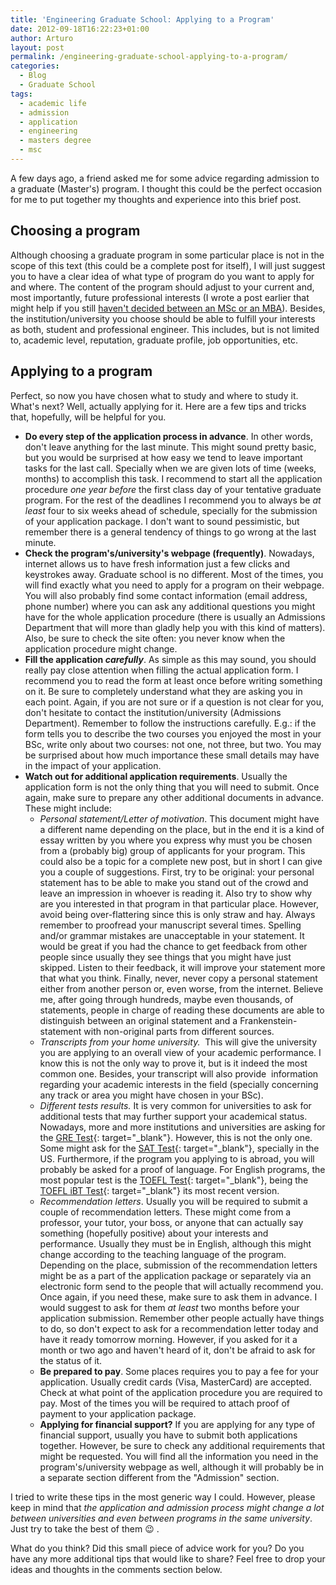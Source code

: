 ```yaml
---
title: 'Engineering Graduate School: Applying to a Program'
date: 2012-09-18T16:22:23+01:00
author: Arturo
layout: post
permalink: /engineering-graduate-school-applying-to-a-program/
categories:
  - Blog
  - Graduate School
tags:
  - academic life
  - admission
  - application
  - engineering
  - masters degree
  - msc
---
```

A few days ago, a friend asked me for some advice regarding admission to a graduate (Master's) program. I thought this could be the perfect occasion for me to put together my thoughts and experience into this brief post.

<!--more-->

## Choosing a program

Although choosing a graduate program in some particular place is not in the scope of this text (this could be a complete post for itself), I will just suggest you to have a clear idea of what type of program do you want to apply for and where. The content of the program should adjust to your current and, most importantly, future professional interests (I wrote a post earlier that might help if you still [haven't decided between an MSc or an MBA](http://www.arturomoncadatorres.com/engineering-graduate-school-msc-or-mba/)). Besides, the institution/university you choose should be able to fulfill your interests as both, student and professional engineer. This includes, but is not limited to, academic level, reputation, graduate profile, job opportunities, etc.

## Applying to a program

Perfect, so now you have chosen what to study and where to study it. What's next? Well, actually applying for it. Here are a few tips and tricks that, hopefully, will be helpful for you.

* **Do every step of the application process in advance**. In other words, don't leave anything for the last minute. This might sound pretty basic, but you would be surprised at how easy we tend to leave important tasks for the last call. Specially when we are given lots of time (weeks, months) to accomplish this task. I recommend to start all the application procedure _one year before_ the first class day of your tentative graduate program. For the rest of the deadlines I recommend you to always be _at least_ four to six weeks ahead of schedule, specially for the submission of your application package. I don't want to sound pessimistic, but remember there is a general tendency of things to go wrong at the last minute.
* **Check the program's/university's webpage (frequently)**. Nowadays, internet allows us to have fresh information just a few clicks and keystrokes away. Graduate school is no different. Most of the times, you will find exactly what you need to apply for a program on their webpage. You will also probably find some contact information (email address, phone number) where you can ask any additional questions you might have for the whole application procedure (there is usually an Admissions Department that will more than gladly help you with this kind of matters). Also, be sure to check the site often: you never know when the application procedure might change.
* **Fill the application _carefully_**. As simple as this may sound, you should really pay close attention when filling the actual application form. I recommend you to read the form at least once before writing something on it. Be sure to completely understand what they are asking you in each point. Again, if you are not sure or if a question is not clear for you, don't hesitate to contact the institution/university (Admissions Department). Remember to follow the instructions carefully. E.g.: if the form tells you to describe the two courses you enjoyed the most in your BSc, write only about two courses: not one, not three, but two. You may be surprised about how much importance these small details may have in the impact of your application.
* **Watch out for additional application requirements**. Usually the application form is not the only thing that you will need to submit. Once again, make sure to prepare any other additional documents in advance. These might include:  
    * _Personal statement/Letter of motivation_. This document might have a different name depending on the place, but in the end it is a kind of essay written by you where you express why must you be chosen from a (probably big) group of applicants for your program. This could also be a topic for a complete new post, but in short I can give you a couple of suggestions. First, try to be original: your personal statement has to be able to make you stand out of the crowd and leave an impression in whoever is reading it. Also try to show why are you interested in that program in that particular place. However, avoid being over-flattering since this is only straw and hay. Always remember to proofread your manuscript several times. Spelling and/or grammar mistakes are unacceptable in your statement. It would be great if you had the chance to get feedback from other people since usually they see things that you might have just skipped. Listen to their feedback, it will improve your statement more that what you think. Finally, never, never copy a personal statement either from another person or, even worse, from the internet. Believe me, after going through hundreds, maybe even thousands, of statements, people in charge of reading these documents are able to distinguish between an original statement and a Frankenstein-statement with non-original parts from different sources.  
    * _Transcripts from your home university._  This will give the university you are applying to an overall view of your academic performance. I know this is not the only way to prove it, but is it indeed the most common one. Besides, your transcript will also provide  information regarding your academic interests in the field (specially concerning any track or area you might have chosen in your BSc).  
    * _Different tests results._ It is very common for universities to ask for additional tests that may further support your academical status. Nowadays, more and more institutions and universities are asking for the [GRE Test](http://www.ets.org/gre/){: target="_blank"}. However, this is not the only one. Some might ask for the [SAT Test](http://sat.collegeboard.org/home){: target="_blank"}, specially in the US. Furthermore, if the program you applying to is abroad, you will probably be asked for a proof of language. For English programs, the most popular test is the [TOEFL Test](http://www.ets.org/toefl){: target="_blank"}, being the [TOEFL iBT Test](http://www.ets.org/toefl/ibt/about){: target="_blank"} its most recent version.  
    * _Recommendation letters_. Usually you will be required to submit a couple of recommendation letters. These might come from a professor, your tutor, your boss, or anyone that can actually say something (hopefully positive) about your interests and performance. Usually they must be in English, although this might change according to the teaching language of the program. Depending on the place, submission of the recommendation letters might be as a part of the application package or separately via an electronic form send to the people that will actually recommend you. Once again, if you need these, make sure to ask them in advance. I would suggest to ask for them _at least_ two months before your application submission. Remember other people actually have things to do, so don't expect to ask for a recommendation letter today and have it ready tomorrow morning. However, if you asked for it a month or two ago and haven't heard of it, don't be afraid to ask for the status of it.
  * **Be prepared to pay**. Some places requires you to pay a fee for your application. Usually credit cards (Visa, MasterCard) are accepted. Check at what point of the application procedure you are required to pay. Most of the times you will be required to attach proof of payment to your application package.
  * **Applying for financial support?** If you are applying for any type of financial support, usually you have to submit both applications together. However, be sure to check any additional requirements that might be requested. You will find all the information you need in the program's/university webpage as well, although it will probably be in a separate section different from the "Admission" section.

I tried to write these tips in the most generic way I could. However, please keep in mind that _the application and admission process might change a lot between universities and even between programs in the same university_. Just try to take the best of them 😉 .

What do you think? Did this small piece of advice work for you? Do you have any more additional tips that would like to share? Feel free to drop your ideas and thoughts in the comments section below.
